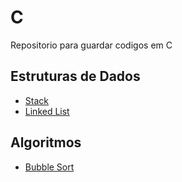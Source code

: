 # C
Repositorio para guardar codigos em C

## Estruturas de Dados
- [Stack](./Estrutura%20de%20Dados/Stack/stack.c)
- [Linked List](./Estrutura%20de%20Dados/Linked%20List/linkedList.c)

## Algoritmos
- [Bubble Sort](./Algoritmos/Sort/Bubble%20Sort/bubbleSort.c)